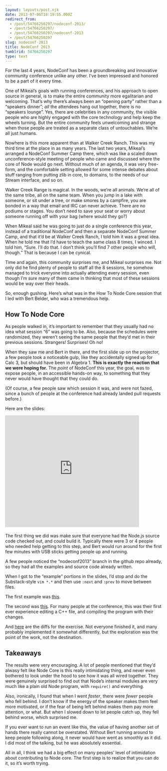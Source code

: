 ```yaml
---
layout: layouts/post.njk
date: 2013-07-06T18:19:55.000Z
redirect_from:
  - /post/54766250297/nodeconf-2013/
  - /post/54766250297/
  - /post/54766250297/nodeconf-2013
  - /post/54766250297
slug: nodeconf-2013
title: NodeConf 2013
tumblrid: 54766250297
type: text
---
```

<p>For the last 4 years, NodeConf has been a groundbreaking and
innovative community conference unlike any other.  I&rsquo;ve been
impressed and honored to be a part of it every time.</p>

<p>One of Mikeal&rsquo;s goals with running conferences, and his approach to
open source in general, is to make the entire community more
egalitarian and welcoming.  That&rsquo;s why there&rsquo;s always been an “opening
party” rather than a “speakers dinner”; <em>all</em> the attendees hang out
together, there is no “speakers lounge”.  Yes, there are celebrities
in any community, the visible people who are highly engaged with the
core technology and help keep the wheels turning.  But the entire
community feels unwelcoming and strange when those people are treated
as a separate class of untouchables.  We&rsquo;re all just humans.</p>

<p>Nowhere is this more apparent than at Walker Creek Ranch.  This was my
third time at the place in as many years.  The last two years,
Mikeal&rsquo;s arranged a NodeConf Summer Camp there, which was like a
scaled down unconference-style meeting of people who came and
discussed where the core of Node would go next.  Without much of an
agenda, it was very free-form, and the comfortable setting allowed for
some intense debates about stuff ranging from putting zlib in core, to
domains, to the needs of our Stream interface, and so on.</p>

<p>Walker Creek Range is magical.  In the woods, we&rsquo;re all animals.
We&rsquo;re all of the same tribe, all on the same team.  When you jump in a
lake with someone, or sit under a tree, or make smores by a campfire,
you are bonded in a way that email and IRC can never achieve.  There
are no podiums or stages.  You don&rsquo;t need to save your seat or worry
about someone running off with your bag (where would they go?)</p>

<p>When Mikeal said he was going to just do a single conference this
year, instead of a traditional NodeConf and then a separate NodeConf
Summer Camp, and that it&rsquo;d be at Walker Creek Ranch, I told him it was
a great idea.  When he told me that I&rsquo;d have to teach the same class 8
times, I winced.  I told him, “Sure.  I&rsquo;ll do that.  I don&rsquo;t think
you&rsquo;ll find 7 other people who will, though.”  That is because I can be cynical.</p>

<p>Time and again, this community surprises me, and Mikeal surprises me.
Not only did he find plenty of people to staff all the 8 sessions, he
somehow managed to trick everyone into actually attending every
session, even though I&rsquo;m sure many of them came in thinking that most
of these sessions would be way over their heads.</p>

<p>So, enough gushing.  Here&rsquo;s what was in the How To Node Core session
that I led with Bert Belder, who was a tremendous help.</p>

<h2>How To Node Core</h2>

<p>As people walked in, it&rsquo;s important to remember that they usually had
no idea what session &ldquo;6&rdquo; was going to be.  Also, because the schedules
were randomized, they weren&rsquo;t seeing the same people that they&rsquo;d met
in their previous sessions.  Strangers!  Surprises!  Oh no!</p>

<p>When they saw me and Bert in there, and the first slide up on the
projector, a few people took a noticeable gulp, like they accidentally
signed up for Calc 3, but should have been in Algebra 1.  <strong>This is
exactly the reaction that we were hoping for.</strong>  The <em>point</em> of
NodeConf this year, the goal, was to expose people, in an accessible
hands-on way, to something that they never would have thought that
they could do.</p>

<p>(Of course, a few people saw which session it was, and were not
fazed, since a bunch of people at the conference had already landed
pull requests before.)</p>

<p>Here are the slides:</p>

<div><iframe src="https://www.slideshare.net/slideshow/embed_code/23878251" width="427" height="356" frameborder="0" marginwidth="0" marginheight="0" scrolling="no" style="border:1px solid
#CCC;border-width:1px 1px 0;margin-bottom:5px" allowfullscreen webkitallowfullscreen mozallowfullscreen> </iframe> </div>

<p>The first thing we did was make sure that everyone had the Node.js
source code checked out, and could build it.  Typically there were 3
or 4 people who needed help getting to this step, and Bert would run
around for the first few minutes with USB sticks getting people up and
running.</p>

<p>A few people noticed the &ldquo;nodeconf2013&rdquo; branch in the github repo
already, so they had all the examples and source code already written.</p>

<p>When I got to the &ldquo;example&rdquo; portions in the slides, I&rsquo;d stop and do
the Substack-style <code>vim *.*</code> and then use <code>:next</code> and <code>:prev</code> to move
between files.</p>

<p>The first example was <a href="https://gist.github.com/isaacs/5938171">this</a>.</p>

<p>The second was <a href="https://gist.github.com/isaacs/5938207">this</a>.  For
many people at the conference, this was their first ever experience
editing a C++ file, and compiling the program with their changes.</p>

<p>And <a href="https://gist.github.com/isaacs/5938185">here</a> are the diffs for
the exercise.  Not everyone finished it, and many probably implemented
it somewhat differently, but the exploration was the point of the
work, not the destination.</p>

<h2>Takeaways</h2>

<p>The results were very encouraging.  A lot of people mentioned that
they&rsquo;d alwasy felt like Node Core is this really intimidating thing,
and never even bothered to look under the hood to see how it was all
wired together.  They were genuinely surprised to find out that Node&rsquo;s
internal modules are very much like a plain old Node program, with
<code>require()</code> and everything.</p>

<p>Also, ironically, I found that when I went <em>faster</em>, there were
<em>fewer</em> people who fell behind.  I don&rsquo;t know if the energy of the
speaker makes them feel more motivated, or if the fear of being left
behind makes them pay more attention, or what.  But when I slowed down
to let people catch up, they fell behind worse, which surprised me.</p>

<p>If you ever want to run an event like this, the value of having another set of hands there really cannot be overstated.  Without Bert running around to keep people following along, it never would have went as smoothly as it did.  I did most of the talking, but he was absolutely essential.</p>

<p>All in all, I think we had a big effect on many peoples&rsquo; level of
intimidation about contributing to Node core.  The first step is to
realize that you can do it, so it&rsquo;s worth trying.</p>
